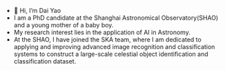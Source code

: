 - 👋 Hi, I’m Dai Yao
- I am a PhD candidate at the Shanghai Astronomical Observatory(SHAO) and a young mother of a baby boy.
- My research interest lies in the application of AI in Astronomy.
- At the SHAO, I have joined the SKA team, where I am dedicated to applying and improving advanced image recognition and classification systems to construct a large-scale celestial object identification and classification dataset.
